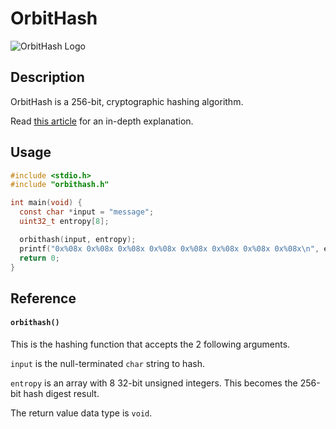 # OrbitHash
![OrbitHash Logo](https://repository-images.githubusercontent.com/739451555/3f6a1979-8f13-4e00-9c18-6fe17db37463)

## Description
OrbitHash is a 256-bit, cryptographic hashing algorithm.

Read [this article](https://medium.com/@wilparsons/orbithash-is-a-new-256-bit-secure-hashing-algorithm-without-additive-prime-number-constants-794940fce75e) for an in-depth explanation.

## Usage
``` c
#include <stdio.h>
#include "orbithash.h"

int main(void) {
  const char *input = "message";
  uint32_t entropy[8];

  orbithash(input, entropy);
  printf("0x%08x 0x%08x 0x%08x 0x%08x 0x%08x 0x%08x 0x%08x 0x%08x\n", entropy[0], entropy[1], entropy[2], entropy[3], entropy[4], entropy[5], entropy[6], entropy[7]);
  return 0;
}
```

## Reference
#### `orbithash()`
This is the hashing function that accepts the 2 following arguments.

`input` is the null-terminated `char` string to hash.

`entropy` is an array with 8 32-bit unsigned integers. This becomes the 256-bit hash digest result.

The return value data type is `void`.
